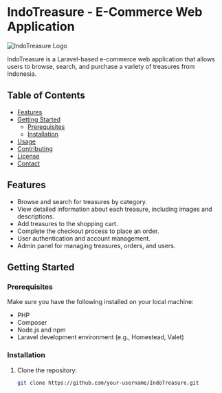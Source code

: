 # IndoTreasure - E-Commerce Web Application

![IndoTreasure Logo](link/to/your/logo.png)

IndoTreasure is a Laravel-based e-commerce web application that allows users to browse, search, and purchase a variety of treasures from Indonesia.

## Table of Contents

- [Features](#features)
- [Getting Started](#getting-started)
  - [Prerequisites](#prerequisites)
  - [Installation](#installation)
- [Usage](#usage)
- [Contributing](#contributing)
- [License](#license)
- [Contact](#contact)

## Features

- Browse and search for treasures by category.
- View detailed information about each treasure, including images and descriptions.
- Add treasures to the shopping cart.
- Complete the checkout process to place an order.
- User authentication and account management.
- Admin panel for managing treasures, orders, and users.

## Getting Started

### Prerequisites

Make sure you have the following installed on your local machine:

- PHP
- Composer
- Node.js and npm
- Laravel development environment (e.g., Homestead, Valet)

### Installation

1. Clone the repository:

   ```bash
   git clone https://github.com/your-username/IndoTreasure.git
